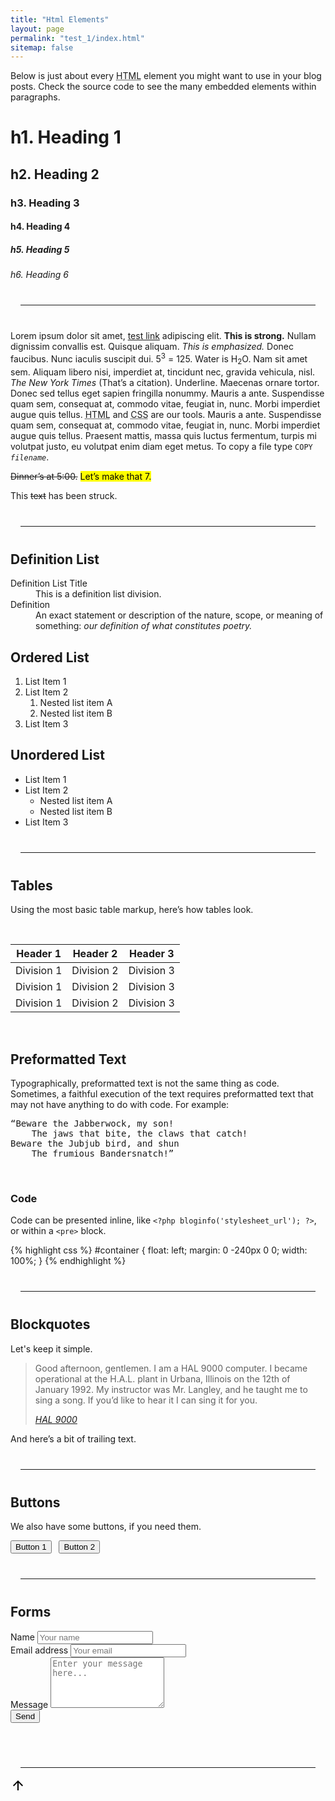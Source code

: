 ```yaml
---
title: "Html Elements"
layout: page
permalink: "test_1/index.html"
sitemap: false
---
```


Below is just about every <abbr title="HyperText Markup Language">HTML</abbr>
element you might want to use in your blog posts. Check the source code to see
the many embedded elements within paragraphs.

# h1. Heading 1

## h2. Heading 2

### h3. Heading 3

#### h4. Heading 4

##### h5. Heading 5

###### h6. Heading 6

<hr style="margin: 2.5rem 1rem">

Lorem ipsum dolor sit amet, [test link](# "test link") adipiscing elit. **This
is strong.** Nullam dignissim convallis est. Quisque aliquam. *This is
emphasized.* Donec faucibus. Nunc iaculis suscipit dui. 5<sup>3</sup> = 125.
Water is H<sub>2</sub>O. Nam sit amet sem. Aliquam libero nisi, imperdiet at,
tincidunt nec, gravida vehicula, nisl. <cite>The New York Times</cite> (That’s a
citation). Underline. Maecenas ornare tortor. Donec sed tellus eget sapien
fringilla nonummy. Mauris a ante. Suspendisse quam sem, consequat at, commodo
vitae, feugiat in, nunc. Morbi imperdiet augue quis tellus. <abbr
title="HyperText Markup Language">HTML</abbr> and <abbr title="Cascading Style
Sheets">CSS</abbr> are our tools. Mauris a ante. Suspendisse quam sem, consequat
at, commodo vitae, feugiat in, nunc. Morbi imperdiet augue quis tellus. Praesent
mattis, massa quis luctus fermentum, turpis mi volutpat justo, eu volutpat enim
diam eget metus. To copy a file type <code>COPY <var>filename</var></code>.

<del>Dinner’s at 5:00.</del> <mark>Let’s make that 7.</mark>

This <span style="text-decoration:line-through;">text</span> has been struck.

<hr style="margin: 2.5rem 1rem">

## Definition List

<dl>
<dt>Definition List Title</dt>
<dd>This is a definition list division.</dd>

<dt>Definition</dt>
<dd>An exact statement or description of the nature, scope, or meaning of
something: <em>our definition of what constitutes poetry.</em></dd>
</dl>

## Ordered List

1. List Item 1
2. List Item 2
    1. Nested list item A
    2. Nested list item B
3. List Item 3

## Unordered List

- List Item 1
- List Item 2
    - Nested list item A
    - Nested list item B
- List Item 3

<hr style="margin: 2.5rem 1rem">

## Tables

Using the most basic table markup, here’s how tables look.

<p class="mb0">&nbsp;</p>

| Header 1       | Header 2       | Header 3       |
| -------------- | -------------- | -------------- |
| Division 1     | Division 2     | Division 3     |
| Division 1     | Division 2     | Division 3     |
| Division 1     | Division 2     | Division 3     |

<p>&nbsp;</p>

## Preformatted Text

Typographically, preformatted text is not the same thing as
code. Sometimes, a faithful execution of the text requires preformatted text
that may not have anything to do with code. For example:

<pre>“Beware the Jabberwock, my son!
    The jaws that bite, the claws that catch!
Beware the Jubjub bird, and shun
    The frumious Bandersnatch!”
</pre>
<p class="mb0">&nbsp;</p>

### Code

Code can be presented inline, like `<?php bloginfo('stylesheet_url'); ?>`, or
within a `<pre>` block.

{% highlight css %}
#container {
  float: left;
  margin: 0 -240px 0 0;
  width: 100%;
}
{% endhighlight %}

<hr style="margin: 2.5rem 1rem">

## Blockquotes

Let's keep it simple.

<blockquote>
<p class="mb1">Good afternoon, gentlemen. I am a HAL 9000 computer. I became
operational at the H.A.L. plant in Urbana, Illinois on the 12th of January 1992.
My instructor was Mr. Langley, and he taught me to sing a song. If you’d like to
hear it I can sing it for you.</p>
<footer><cite><a href="http://en.wikipedia.org/wiki/HAL_9000">HAL 9000</a></cite></footer>
</blockquote>

And here’s a bit of trailing text.

<hr style="margin: 2.5rem 1rem">

## Buttons

We also have some buttons, if you need them.

<button class="btn btn-primary" type="button">Button 1</button> &nbsp; <button class="btn btn-alternate" type="button">Button 2</button>

<hr style="margin: 2.5rem 1rem">

## Forms

<form class="formspree" method="POST" action="https://formspree.io/YOUREMAILHERE">
  <div class="form-group">
    <label class="sr-only" for="inputName">Name</label>
    <input class="form-control" type="text" name="name" id="inputName" placeholder="Your name">
  </div>
  <div class="form-group">
    <label class="sr-only" for="inputEmail">Email address</label>
    <input class="form-control" type="email" name="_replyto" id="inputEmail" placeholder="Your email" required>
  </div>
  <div class="form-group">
    <label class="sr-only" for="inputMessage">Message</label>
    <textarea class="form-control" name="message" id="inputMessage" placeholder="Enter your message here..." rows="5"></textarea>
  </div>

  <input type="hidden" name="_subject" value="New submission!">
  <input type="hidden" name="_format" value="plain">
  <input type="text" name="_gotcha" aria-hidden="true" style="display:none">
  <button class="btn btn-primary" type="submit">Send</button>
</form>

<div class="clearfix">
  <p>&nbsp;</p>
</div>
<hr style="margin: 2.5rem 1rem 1rem">

<div class="float-right">
  <a href="#top" class="back-to-top-link" title="Back to top">
    <svg class="icon-up" viewBox="0 0 24 24" version="1.1" width="24" height="24" aria-label="Back to top" role="img"><path d="M4 12l1.41 1.41L11 7.83V20h2V7.83l5.58 5.59L20 12l-8-8-8 8z"/></svg>
  </a>
</div>
